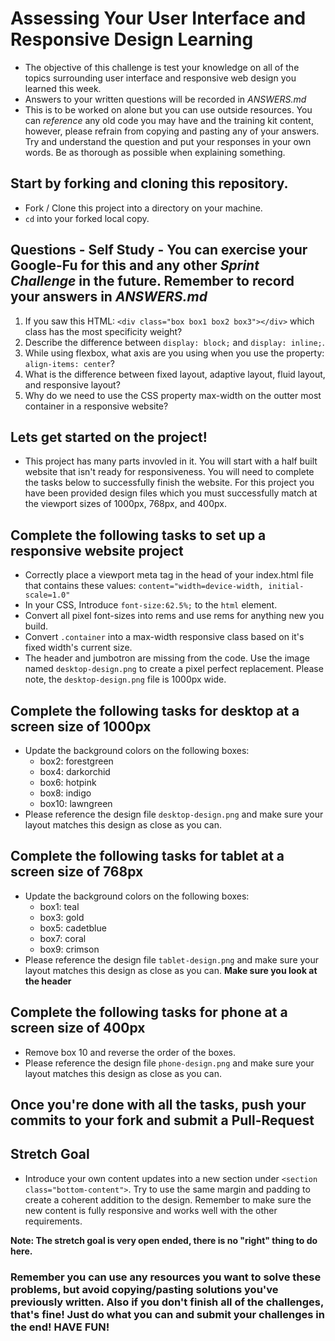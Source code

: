 # Assessing Your User Interface and Responsive Design Learning

* The objective of this challenge is test your knowledge on all of the topics surrounding user interface and responsive web design you learned this week.
* Answers to your written questions will be recorded in _ANSWERS.md_
* This is to be worked on alone but you can use outside resources. You can _reference_ any old code you may have and the training kit content, however, please refrain from copying and pasting any of your answers. Try and understand the question and put your responses in your own words. Be as thorough as possible when explaining something.


## Start by forking and cloning this repository.
* Fork / Clone this project into a directory on your machine.
* `cd` into your forked local copy.

## Questions - Self Study - You can exercise your Google-Fu for this and any other _Sprint Challenge_ in the future. Remember to record your answers in _ANSWERS.md_

1. If you saw this HTML: `<div class="box box1 box2 box3"></div>` which class has the most specificity weight?
2. Describe the difference between `display: block;` and `display: inline;`.
3. While using flexbox, what axis are you using when you use the property: `align-items: center`?
4. What is the difference between fixed layout, adaptive layout, fluid layout, and responsive layout?
5. Why do we need to use the CSS property max-width on the outter most container in a responsive website?

## Lets get started on the project!
* This project has many parts invovled in it. You will start with a half built website that isn't ready for responsiveness.  You will need to complete the tasks below to successfully finish the website. For this project you have been provided design files which you must successfully match at the viewport sizes of 1000px, 768px, and 400px.  

## Complete the following tasks to set up a responsive website project
* Correctly place a viewport meta tag in the head of your index.html file that contains these values: `content="width=device-width, initial-scale=1.0"`
* In your CSS, Introduce `font-size:62.5%;` to the `html` element.
* Convert all pixel font-sizes into rems and use rems for anything new you build.
* Convert `.container` into a max-width responsive class based on it's fixed width's current size.
* The header and jumbotron are missing from the code.  Use the image named `desktop-design.png` to create a pixel perfect replacement. Please note, the `desktop-design.png` file is 1000px wide.

## Complete the following tasks for desktop at a screen size of 1000px
* Update the background colors on the following boxes:
    - box2: forestgreen
    - box4: darkorchid
    - box6: hotpink
    - box8: indigo
    - box10: lawngreen
* Please reference the design file `desktop-design.png` and make sure your layout matches this design as close as you can.

## Complete the following tasks for tablet at a screen size of 768px
* Update the background colors on the following boxes:
    - box1: teal
    - box3: gold
    - box5: cadetblue
    - box7: coral
    - box9: crimson
* Please reference the design file `tablet-design.png` and make sure your layout matches this design as close as you can.  **Make sure you look at the header**

## Complete the following tasks for phone at a screen size of 400px
* Remove box 10 and reverse the order of the boxes.
* Please reference the design file `phone-design.png` and make sure your layout matches this design as close as you can.

## Once you're done with all the tasks, push your commits to your fork and submit a Pull-Request

## Stretch Goal
* Introduce your own content updates into a new section under `<section class="bottom-content">`.  Try to use the same margin and padding to create a coherent addition to the design.  Remember to make sure the new content is fully responsive and works well with the other requirements.

**Note: The stretch goal is very open ended, there is no "right" thing to do here.**

### Remember you can use any resources you want to solve these problems, but avoid copying/pasting solutions you've previously written. Also if you don't finish all of the challenges, that's fine! Just do what you can and submit your challenges in the end! HAVE FUN!
